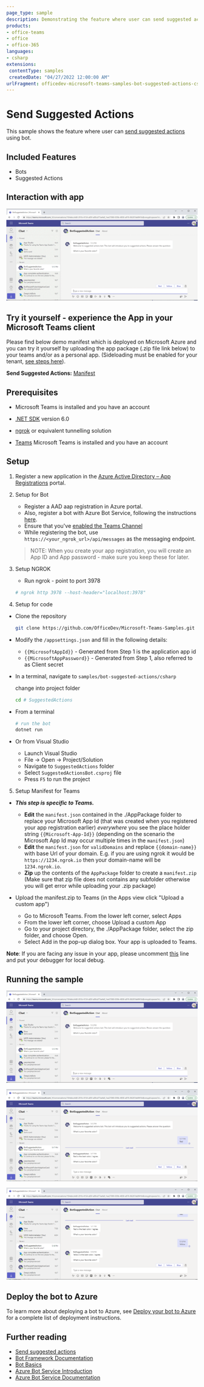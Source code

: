 ```yaml
---
page_type: sample
description: Demonstrating the feature where user can send suggested actions using bot.
products:
- office-teams
- office
- office-365
languages:
- csharp
extensions:
 contentType: samples
 createdDate: "04/27/2022 12:00:00 AM"
urlFragment: officedev-microsoft-teams-samples-bot-suggested-actions-csharp
---
```


# Send Suggested Actions

This sample shows the feature where user can [send suggested actions](https://learn.microsoft.com/microsoftteams/platform/bots/how-to/conversations/conversation-messages?tabs=dotnet#send-suggested-actions) using bot.

## Included Features
* Bots
* Suggested Actions

## Interaction with app

![Module](SuggestedActions/Images/botSuggestedActionModule.gif)

## Try it yourself - experience the App in your Microsoft Teams client
Please find below demo manifest which is deployed on Microsoft Azure and you can try it yourself by uploading the app package (.zip file link below) to your teams and/or as a personal app. (Sideloading must be enabled for your tenant, [see steps here](https://docs.microsoft.com/microsoftteams/platform/concepts/build-and-test/prepare-your-o365-tenant#enable-custom-teams-apps-and-turn-on-custom-app-uploading)).

**Send Suggested Actions:** [Manifest](/samples/bot-suggested-actions/csharp/demo-manifest/bot-suggested-actions.zip)

## Prerequisites

- Microsoft Teams is installed and you have an account
- [.NET SDK](https://dotnet.microsoft.com/download) version 6.0
- [ngrok](https://ngrok.com/download) or equivalent tunnelling solution

- [Teams](https://teams.microsoft.com) Microsoft Teams is installed and you have an account

## Setup
    
1. Register a new application in the [Azure Active Directory – App Registrations](https://go.microsoft.com/fwlink/?linkid=2083908) portal.

2. Setup for Bot
	- Register a AAD aap registration in Azure portal.
	- Also, register a bot with Azure Bot Service, following the instructions [here](https://docs.microsoft.com/azure/bot-service/bot-service-quickstart-registration?view=azure-bot-service-3.0).
	- Ensure that you've [enabled the Teams Channel](https://docs.microsoft.com/azure/bot-service/channel-connect-teams?view=azure-bot-service-4.0)
	- While registering the bot, use `https://<your_ngrok_url>/api/messages` as the messaging endpoint.

    > NOTE: When you create your app registration, you will create an App ID and App password - make sure you keep these for later.

3. Setup NGROK
      - Run ngrok - point to port 3978

	```bash
	# ngrok http 3978 --host-header="localhost:3978"
	```   
4. Setup for code

  - Clone the repository
    ```bash
    git clone https://github.com/OfficeDev/Microsoft-Teams-Samples.git
    ```
   - Modify the `/appsettings.json` and fill in the following details:
     - `{{MicrosoftAppId}}` - Generated from Step 1 is the application app id
     - `{{MicrosoftAppPassword}}` - Generated from Step 1, also referred to as Client secret
   
   - In a terminal, navigate to `samples/bot-suggested-actions/csharp`

     change into project folder
      ```bash
      cd # SuggestedActions
      ```
   - From a terminal
     ```bash
     # run the bot
     dotnet run
     ```

   - Or from Visual Studio
     - Launch Visual Studio
     - File -> Open -> Project/Solution
     - Navigate to `SuggestedActions` folder
     - Select `SuggestedActionsBot.csproj` file
     - Press `F5` to run the project
     
5. Setup Manifest for Teams
- __*This step is specific to Teams.*__
    - **Edit** the `manifest.json` contained in the ./AppPackage folder to replace your Microsoft App Id (that was created when you registered your app registration earlier) *everywhere* you see the place holder string `{{Microsoft-App-Id}}` (depending on the scenario the Microsoft App Id may occur multiple times in the `manifest.json`)
    - **Edit** the `manifest.json` for `validDomains` and replace `{{domain-name}}` with base Url of your domain. E.g. if you are using ngrok it would be `https://1234.ngrok.io` then your domain-name will be `1234.ngrok.io`.
    - **Zip** up the contents of the `AppPackage` folder to create a `manifest.zip` (Make sure that zip file does not contains any subfolder otherwise you will get error while uploading your .zip package)

- Upload the manifest.zip to Teams (in the Apps view click "Upload a custom app")
   - Go to Microsoft Teams. From the lower left corner, select Apps
   - From the lower left corner, choose Upload a custom App
   - Go to your project directory, the ./AppPackage folder, select the zip folder, and choose Open.
   - Select Add in the pop-up dialog box. Your app is uploaded to Teams.

**Note**: If you are facing any issue in your app, please uncomment [this](https://github.com/OfficeDev/Microsoft-Teams-Samples/blob/main/samples/bot-suggested-actions/csharp/SuggestedActions/AdapterWithErrorHandler.cs#L28) line and put your debugger for local debug.

## Running the sample

![Welcome Message](SuggestedActions/Images/WelcomeMessage.PNG)

![Red](SuggestedActions/Images/Red.png)

![Yellow](SuggestedActions/Images/Yellow.png)

## Deploy the bot to Azure

To learn more about deploying a bot to Azure, see [Deploy your bot to Azure](https://aka.ms/azuredeployment) for a complete list of deployment instructions.

## Further reading

- [Send suggested actions](https://learn.microsoft.com/microsoftteams/platform/bots/how-to/conversations/conversation-messages?tabs=dotnet#send-suggested-actions)
- [Bot Framework Documentation](https://docs.botframework.com)
- [Bot Basics](https://docs.microsoft.com/azure/bot-service/bot-builder-basics?view=azure-bot-service-4.0)
- [Azure Bot Service Introduction](https://docs.microsoft.com/azure/bot-service/bot-service-overview-introduction?view=azure-bot-service-4.0)
- [Azure Bot Service Documentation](https://docs.microsoft.com/azure/bot-service/?view=azure-bot-service-4.0)